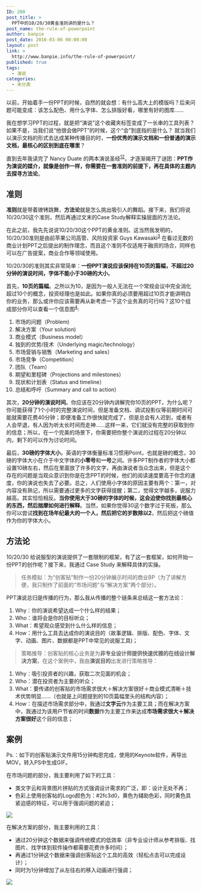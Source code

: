 ```yaml
---
ID: 200
post_title: >
  PPT中的10/20/30黄金准则讲的是什么？
post_name: the-rule-of-powerpoint
author: banpie
post_date: 2016-03-06 00:00:00
layout: post
link: >
  http://www.banpie.info/the-rule-of-powerpoint/
published: true
tags:
  - 演说
categories:
  - 未分类
---
```

以前，开始着手一份PPT的时候，自然的就会想：有什么高大上的模版吗？后来问题可能变成：该怎么配色、用什么字体、怎么排版好看，哪里有好的图库……

我在想学习PPT的过程，就是把“演说”这个收藏夹标签变成了一长串的工具列表？如果不是，当我们说“他很会做PPT”的时候，这个“会”到底指的是什么？ 就当我们以演示文档的形式去达成某种传播目的时，**一份优秀的演示文档和一份普通的演示文档，最核心的区别到底在哪里**？

直到去年我读完了 Nancy Duate 的两本演说圣经<sup id="fnref:1"><a href="1" rel="footnote">1</a></sup><sup id="fnref:2"><a href="2" rel="footnote">2</a></sup>，才逐渐揭开了谜团：**PPT作为演说的媒介，就像是创作一样，你需要在一套准则的前提下，再在具体的主题内去探寻方法论**。

## 准则

**准则**就是带着镣铐跳舞，**方法论**就是怎么挑出吸引人的舞蹈。接下来，我们将说10/20/30这个准则，然后再通过文末的Case Study解释实操层面的方法论。

在此之前，我先先说说10/20/30这个PPT的黄金准则。这当然我发明的，10/20/30准则是由前苹果公司高管、风险投资家 Guys Kawasaki<sup id="fnref:3"><a href="3" rel="footnote">3</a></sup> 在看过无数的商业计划PPT之后提出的制作理念，而且这个准则不仅适用于融资的场合，同样也可以在广告提案，商业合作等领域使用。

10/20/30的准则其实非常简单：**一份PPT演说应该保持在10页的篇幅，不超过20分钟的演说时间，字体不能小于30磅的大小**。

首先，**10页的篇幅**。之所以为10，是因为一般人无法在一个常规会议中完全消化超过10个的概念，投资经理也是如此。如果你真的必须要用超过10页才能讲明白你的业务，那么或许你应该需要再从新考虑一下这个业务真的可行吗？这10个组成部分你可以查看一个信息图<sup id="fnref:4"><a href="4" rel="footnote">4</a></sup>:

1.  市场的问题（Problem)
2.  解决方案（Your solution)
3.  商业模式（Business model）
4.  独到的优势/技术（Underlying magic/technology）
5.  市场营销与销售（Marketing and sales）
6.  市场竞争（Competition）
7.  团队（Team）
8.  期望和里程碑（Projections and milestones）
9.  现状和计划表（Status and timeline）
10. 总结和呼吁（Summary and call to action）

其次，**20分钟的演说时间**。你应该在20分钟内讲解完你10页的PPT，为什么呢？你可能获得了1个小时的完整演说时间，但是准备文档、调试投影仪等前期时间可能就需要花费40分钟；即便准备工作很快就完成了，但是总会有人迟到，或者有人会早退，有人因为听太长时间而走神……这样一来，它们就没有完整的获取到你的信息；所以，在一个完美的场景下，你需要把你整个演说的过程在20分钟以内，剩下的可以作为讨论时间。

最后，**30磅的字体大小**。英语的字体衡量标准习惯用Point，也就是磅的概念，30磅的字体大小在介于中文字体的**小零号**和**一号**之间。许多PPT制作者的字体大小都设置10磅左右，然后在里面放了许多的文字，再由演说者当众念出来，但是这个存在的问题是当观众意识到你是在念PPT的时候，他们的阅读速度要高于你念的速度，你的演说也失去了必要。总之，人们使用小字体的原因主要有两个：第一，对内容没有熟记，所以需要通过更多的文字获得提醒；第二，觉得文字越多，说服力越高。其实恰恰相反。**当你使用大于30磅的字体的时候，这会迫使你找到最核心的东西，然后揣摩如何进行解释**。当然，如果你觉得30这个数字过于死板，那么你可以尝试**找到在场年纪最大的一个人，然后把它的岁数除以2**，然后把这个磅值作为你的字体大小。

## 方法论

10/20/30 给说服型的演说提供了一套限制的框架，有了这一套框架，如何开始一份PPT的创作呢？接下来，我通过 Case Study 来解释具体的实操。

> 任务模拟：为“创客贴”制作一份20分钟展示时间的商业BP（为了讲解方便，我只制作了前面的“市场问题”与“解决方案”两个部分）。

PPT演说总归是传播的行为，那么我从传播的整个链条来总结这一套方法论：

1.  Why：你的演说希望达成一个什么样的结果；
2.  Who：谁将会是你的目标听众；
3.  What：希望观众感受到什么什么样的信息；
4.  How：用什么工具去达成你的演说目的（故事逻辑、排版、配色、字体、文字、动画、图片、数据都是PPT中常见的说服工具)；

> 策略推导：创客贴的核心业务是为**非专业设计师提供快速优雅的在线设计解决方案**，在这个案例中，我由**演说目的**出发进行策略推导：

1.  Why：吸引投资者的兴趣，获取二次见面的机会；
2.  Who：潜在投资者为主要的听众；
3.  What：要传递的创客贴的市场需求很大＋解决方案很好＋商业模式清晰＋技术优势明显……（也就是上问题提到的10页篇幅里头的结构内容）；
4.  How：在描述市场需求部分中，我通过**文字云**作为主要工具；而在解决方案中，我通过为该用户节省的时间**数据**作为主要工作来达成**市场需求很大＋解决方案很好**这个目的信息；

## 案例

Ps.：如下的创客贴演示文件用15分钟构思完成，使用的Keynote软件，再导出MOV，转入PS中生成GIF。

在市场问题的部分，我主要利用了如下的工具：

*   类文字云和背景图片拼贴的方式强调设计需求的广泛，即：设计无处不再；
*   色彩上使用创客帖的Logo颜色为：#2fc3d0，黄色为辅助色彩，同时黄色具紧迫感的特征，可以用于强调问题的紧迫；

![][1]

在解决方案的部分，我主要利用的工具：

*   通过20分钟这个数据来强调传统模式的低效率（非专业设计师从参考排版、找图片、找字体到软件操作都需要花费许多时间）；
*   再通过1分钟这个数据来强调创客贴这个工具的高效（轻松点击可以完成设计）；
*   同时为1分钟增加了从左往右的移入动画进行强调；

![][2]

[^1]:    
    [Slideology : The Art and Science of Creating Great Presentations][3] <a href="1" rev="footnote">↩</a>

[^2]:    
    [Resonate : Present Visual Stories that Transform Audiences][4] <a href="2" rev="footnote">↩</a>

[^3]:    
    [The Only 10 Slides You Need in Your Pitch][5] <a href="3" rev="footnote">↩</a>

[^4]:    
    [The Infographic of 10 Slides Structure][6] <a href="4" rev="footnote">↩</a>

 [1]: http://www.banpie.info/wp-content/uploads/2018/11/the-rule-of-powerpoint/part1.gif
 [2]: http://www.banpie.info/wp-content/uploads/2018/11/the-rule-of-powerpoint/part2.gif
 [3]: https://book.douban.com/subject/3251585/
 [4]: https://book.douban.com/subject/5288156/
 [5]: http://guykawasaki.com/the-only-10-slides-you-need-in-your-pitch/
 [6]: http://visual.ly/only-10-slides-you-need-pitch